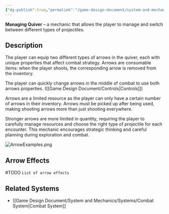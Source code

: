 ```yaml
---
{"dg-publish":true,"permalink":"/game-design-document/system-and-mechanics/mechanincs/combat-mechanics/managing-quiver/"}
---
```


**Managing Quiver** – a mechanic that allows the player to manage and switch between different types of projectiles.
## Description
The player can equip two different types of arrows in the quiver, each with unique properties that affect combat strategy. Arrows are consumable items: when the player shoots, the corresponding arrow is removed from the inventory. 

The player can quickly change arrows in the middle of combat to use both arrows properties. ([[Game Design Document/Controls\|Controls]])

Arrows are a limited resource as the player can only have a certain number of arrows in their inventory. Arrows must be picked up after being used, making shooting arrows more than just shooting everywhere. 

Stronger arrows are more limited in quantity, requiring the player to carefully manage resources and choose the right type of projectile for each encounter. This mechanic encourages strategic thinking and careful planning during exploration and combat.

![ArrowExamples.png](/img/user/Game%20Design%20Document/Images/ArrowExamples.png)
## Arrow Effects

#TODO `List of arrow effects`

## Related Systems
- [[Game Design Document/System and Mechanics/Systems/Combat System\|Combat System]]
